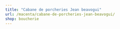 ```yaml
---
title: "Cabane de porcheries Jean beavogui"
url: /macenta/cabane-de-porcheries-jean-beavogui/
shop: boucherie
---
```

